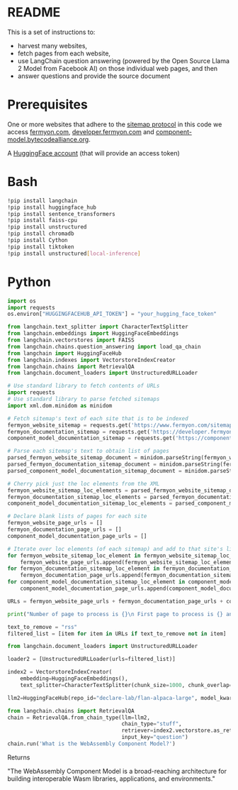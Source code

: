 # README

This is a set of instructions to:
- harvest many websites,
- fetch pages from each website,
- use LangChain question answering (powered by the Open Source Llama 2 Model from Facebook AI) on those individual web pages, and then
- answer questions and provide the source document

# Prerequisites

One or more websites that adhere to the [sitemap protocol](https://www.sitemaps.org/protocol.html) in this code we access [fermyon.com](https://www.fermyon.com/sitemap.xml), [developer.fermyon.com](https://developer.fermyon.com/sitemap.xml) and [component-model.bytecodealliance.org](https://component-model.bytecodealliance.org/sitemap.xml).

A [HuggingFace account](https://huggingface.co/) (that will provide an access token)

# Bash

```bash
!pip install langchain
!pip install huggingface_hub
!pip install sentence_transformers
!pip install faiss-cpu
!pip install unstructured
!pip install chromadb
!pip install Cython
!pip install tiktoken
!pip install unstructured[local-inference]
```

# Python

```python
import os
import requests
os.environ["HUGGINGFACEHUB_API_TOKEN"] = "your_hugging_face_token"

from langchain.text_splitter import CharacterTextSplitter
from langchain.embeddings import HuggingFaceEmbeddings
from langchain.vectorstores import FAISS
from langchain.chains.question_answering import load_qa_chain
from langchain import HuggingFaceHub
from langchain.indexes import VectorstoreIndexCreator
from langchain.chains import RetrievalQA
from langchain.document_loaders import UnstructuredURLLoader

# Use standard library to fetch contents of URLs
import requests
# Use standard library to parse fetched sitemaps
import xml.dom.minidom as minidom

# Fetch sitemap's text of each site that is to be indexed
fermyon_website_sitemap = requests.get('https://www.fermyon.com/sitemap.xml', allow_redirects=True).text
fermyon_documentation_sitemap = requests.get('https://developer.fermyon.com/sitemap.xml', allow_redirects=True).text
component_model_documentation_sitemap = requests.get('https://component-model.bytecodealliance.org/sitemap.xml', allow_redirects=True).text

# Parse each sitemap's text to obtain list of pages
parsed_fermyon_website_sitemap_document = minidom.parseString(fermyon_website_sitemap)
parsed_fermyon_documentation_sitemap_document = minidom.parseString(fermyon_documentation_sitemap)
parsed_component_model_documentation_sitemap_document = minidom.parseString(component_model_documentation_sitemap)

# Cherry pick just the loc elements from the XML
fermyon_website_sitemap_loc_elements = parsed_fermyon_website_sitemap_document.getElementsByTagName('loc')
fermyon_documentation_sitemap_loc_elements = parsed_fermyon_documentation_sitemap_document.getElementsByTagName('loc')
component_model_documentation_sitemap_loc_elements = parsed_component_model_documentation_sitemap_document.getElementsByTagName('loc')

# Declare blank lists of pages for each site
fermyon_website_page_urls = []
fermyon_documentation_page_urls = []
component_model_documentation_page_urls = []

# Iterate over loc elements (of each sitemap) and add to that site's list of pages
for fermyon_website_sitemap_loc_element in fermyon_website_sitemap_loc_elements:
    fermyon_website_page_urls.append(fermyon_website_sitemap_loc_element.toxml().removesuffix("</loc>").removeprefix("<loc>"))
for fermyon_documentation_sitemap_loc_element in fermyon_documentation_sitemap_loc_elements:
    fermyon_documentation_page_urls.append(fermyon_documentation_sitemap_loc_element.toxml().removesuffix("</loc>").removeprefix("<loc>"))
for component_model_documentation_sitemap_loc_element in component_model_documentation_sitemap_loc_elements:
    component_model_documentation_page_urls.append(component_model_documentation_sitemap_loc_element.toxml().removesuffix("</loc>").removeprefix("<loc>"))

URLs = fermyon_website_page_urls + fermyon_documentation_page_urls + component_model_documentation_page_urls

print("Number of page to process is {}\n First page to process is {} and the last page to process is {}".format(len(URLs), URLs[0], URLs[len(URLs) - 1]))

text_to_remove = "rss"
filtered_list = [item for item in URLs if text_to_remove not in item]

from langchain.document_loaders import UnstructuredURLLoader

loader2 = [UnstructuredURLLoader(urls=filtered_list)]

index2 = VectorstoreIndexCreator(
    embedding=HuggingFaceEmbeddings(),
    text_splitter=CharacterTextSplitter(chunk_size=1000, chunk_overlap=0)).from_loaders(loader2)

llm2=HuggingFaceHub(repo_id="declare-lab/flan-alpaca-large", model_kwargs={"temperature":0, "max_length":512})

from langchain.chains import RetrievalQA
chain = RetrievalQA.from_chain_type(llm=llm2,
                                    chain_type="stuff",
                                    retriever=index2.vectorstore.as_retriever(),
                                    input_key="question")
chain.run('What is the WebAssembly Component Model?')
```

Returns

"The WebAssembly Component Model is a broad-reaching architecture for building interoperable Wasm libraries, applications, and environments."
